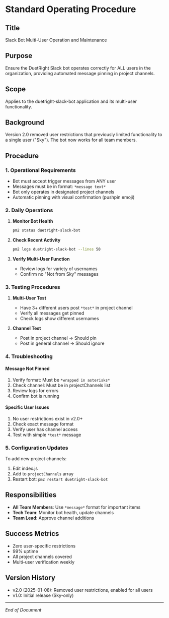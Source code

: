 # Standard Operating Procedure

## Title
Slack Bot Multi-User Operation and Maintenance

## Purpose
Ensure the DuetRight Slack bot operates correctly for ALL users in the organization, providing automated message pinning in project channels.

## Scope
Applies to the duetright-slack-bot application and its multi-user functionality.

## Background
Version 2.0 removed user restrictions that previously limited functionality to a single user ("Sky"). The bot now works for all team members.

## Procedure

### 1. Operational Requirements
- Bot must accept trigger messages from ANY user
- Messages must be in format: `*message text*`
- Bot only operates in designated project channels
- Automatic pinning with visual confirmation (pushpin emoji)

### 2. Daily Operations
1. **Monitor Bot Health**
   ```bash
   pm2 status duetright-slack-bot
   ```

2. **Check Recent Activity**
   ```bash
   pm2 logs duetright-slack-bot --lines 50
   ```

3. **Verify Multi-User Function**
   - Review logs for variety of usernames
   - Confirm no "Not from Sky" messages

### 3. Testing Procedures
1. **Multi-User Test**
   - Have 3+ different users post `*test*` in project channel
   - Verify all messages get pinned
   - Check logs show different usernames

2. **Channel Test**
   - Post in project channel → Should pin
   - Post in general channel → Should ignore

### 4. Troubleshooting

#### Message Not Pinned
1. Verify format: Must be `*wrapped in asterisks*`
2. Check channel: Must be in projectChannels list
3. Review logs for errors
4. Confirm bot is running

#### Specific User Issues
1. No user restrictions exist in v2.0+
2. Check exact message format
3. Verify user has channel access
4. Test with simple `*test*` message

### 5. Configuration Updates
To add new project channels:
1. Edit index.js
2. Add to `projectChannels` array
3. Restart bot: `pm2 restart duetright-slack-bot`

## Responsibilities
- **All Team Members**: Use `*message*` format for important items
- **Tech Team**: Monitor bot health, update channels
- **Team Lead**: Approve channel additions

## Success Metrics
- Zero user-specific restrictions
- 99% uptime
- All project channels covered
- Multi-user verification weekly

## Version History
- v2.0 (2025-01-08): Removed user restrictions, enabled for all users
- v1.0: Initial release (Sky-only)

---
*End of Document*
